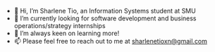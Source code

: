 - 👋 Hi, I’m Sharlene Tio, an Information Systems student at SMU
- 👀 I’m currently looking for software development and business operations/strategy internships
- 🌱 I’m always keen on learning more! 
- 📫 Please feel free to reach out to me at sharlenetioxn@gmail.com

<!---
ShermanNovak/ShermanNovak is a ✨ special ✨ repository because its `README.md` (this file) appears on your GitHub profile.
You can click the Preview link to take a look at your changes.
--->
